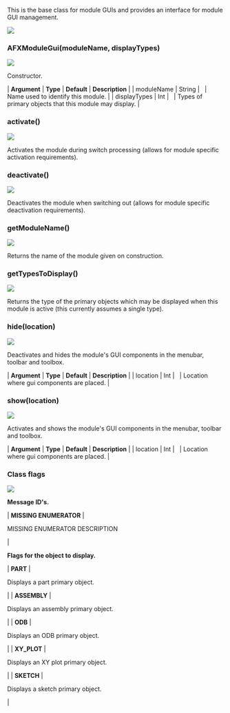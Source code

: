 This is the base class for module GUIs and provides an interface for module GUI management.

![](https://help.3ds.com/2023/English/DSSIMULIA_Established/SIMACAERefImages/gui-afxmodulegui.png)

### AFXModuleGui(moduleName, displayTypes)  
![](https://help.3ds.com/2023/English/DSSIMULIA_Established/IconsReference/butix_top_wline.png)

Constructor.

| **Argument** | **Type** | **Default** | **Description** |
| moduleName | String |   | Name used to identify this module. |
| displayTypes | Int |   | Types of primary objects that this module may display. |

### activate()  
![](https://help.3ds.com/2023/English/DSSIMULIA_Established/IconsReference/butix_top_wline.png)

Activates the module during switch processing (allows for module specific activation requirements).

### deactivate()  
![](https://help.3ds.com/2023/English/DSSIMULIA_Established/IconsReference/butix_top_wline.png)

Deactivates the module when switching out (allows for module specific deactivation requirements).

### getModuleName()  
![](https://help.3ds.com/2023/English/DSSIMULIA_Established/IconsReference/butix_top_wline.png)

Returns the name of the module given on construction.

### getTypesToDisplay()  
![](https://help.3ds.com/2023/English/DSSIMULIA_Established/IconsReference/butix_top_wline.png)

Returns the type of the primary objects which may be displayed when this module is active (this currently assumes a single type).

### hide(location)  
![](https://help.3ds.com/2023/English/DSSIMULIA_Established/IconsReference/butix_top_wline.png)

Deactivates and hides the module's GUI components in the menubar, toolbar and toolbox.

| **Argument** | **Type** | **Default** | **Description** |
| location | Int |   | Location where gui components are placed. |

### show(location)  
![](https://help.3ds.com/2023/English/DSSIMULIA_Established/IconsReference/butix_top_wline.png)

Activates and shows the module's GUI components in the menubar, toolbar and toolbox.

| **Argument** | **Type** | **Default** | **Description** |
| location | Int |   | Location where gui components are placed. |

### Class flags  
![](https://help.3ds.com/2023/English/DSSIMULIA_Established/IconsReference/butix_top_wline.png)


**Message ID's.**

| **MISSING ENUMERATOR** | 

MISSING ENUMERATOR DESCRIPTION

 |


**Flags for the object to display.**

| **PART** | 

Displays a part primary object.

 |
| **ASSEMBLY** | 

Displays an assembly primary object.

 |
| **ODB** | 

Displays an ODB primary object.

 |
| **XY_PLOT** | 

Displays an XY plot primary object.

 |
| **SKETCH** | 

Displays a sketch primary object.

 |